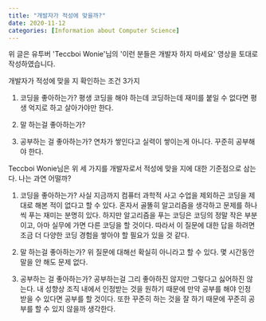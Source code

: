 ```yaml
---
title: "개발자가 적성에 맞을까?"
date: 2020-11-12
categories: [Information about Computer Science]
---
```


위 글은 유투버 'Teccboi Wonie'님의 '이런 분들은 개발자 하지 마세요' 영상을 토대로 작성하였습니다.  

개발자가 적성에 맞을 지 확인하는 조건 3가지

1. 코딩을 좋아하는가?
   평생 코딩을 해야 하는데 코딩하는데 재미를 붙일 수 없다면 평생 억지로 하고 살아가야만 한다. 
      
2. 말 하는걸 좋아하는가? 

3. 공부하는 걸 좋아하는가?
연차가 쌓인다고 실력이 쌓이는게 아니다. 꾸준히 공부해야 한다. 

Teccboi Wonie님은 위 세 가지를 개발자로서 적성에 맞을 지에 대한 기준점으로 삼는다. 
나는 과연 어떨까?
1. 코딩을 좋아하는가?
사실 지금까지 컴퓨터 과학적 사고 수업을 제외하곤 코딩을 제대로 해본 적이 없다고 할 수 있다. 혼자서 골똘히 알고리즘을 생각하고 문제를 하나씩 푸는 재미는 분명히 있다. 
하지만 알고리즘을 푸는 코딩은 코딩의 정말 작은 부분이고, 아마 실무에 가면 다른 코딩을 할 것이다. 따라서 이 질문에 대한 답을 하려면 조금 더 다양한 코딩 경험을 쌓아야 할 필요가 있을 것 같다. 

2. 말 하는걸 좋아하는가? 
위 질문에 대해선 확실히 아니라고 할 수 있다. 몇 시간동안 말을 안 해도 문제 없다.

3. 공부하는 걸 좋아하는가? 
공부하는걸 그리 좋아하진 않지만 그렇다고 싫어하진 않는다. 내 성향상 조직 내에서 인정받는 것을 원하기 때문에 만약 공부를 해야 인정 받을 수 있다면 공부를 할 것이다. 
또한 꾸준히 하는 것을 잘 하기 때문에 꾸준히 공부를 할 수 있지 않을까 생각한다. 
